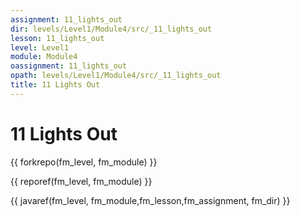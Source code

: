 ```yaml
---
assignment: 11_lights_out
dir: levels/Level1/Module4/src/_11_lights_out
lesson: 11_lights_out
level: Level1
module: Module4
oassignment: 11_lights_out
opath: levels/Level1/Module4/src/_11_lights_out
title: 11 Lights Out
---
```

# 11 Lights Out

{{ forkrepo(fm_level, fm_module) }}

{{ reporef(fm_level, fm_module) }}




{{ javaref(fm_level, fm_module,fm_lesson,fm_assignment, fm_dir) }}

